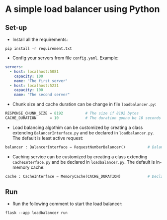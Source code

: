 # A simple load balancer using Python
## Set-up
- Install all the requirements:
```shell
pip install -r requirement.txt
```
- Config your servers from file `config.yaml`. Example:
```yaml
servers:
  - host: localhost:5081
    capacity: 100
    name: "The first server"
  - host: localhost:5231
    capacity: 100
    name: "The second server"
```
- Chunk size and cache duration can be change in file `loadbalancer.py`:
```python
RESPONSE_CHUNK_SIZE = 8192          # The size if 8192 bytes
CACHE_DURATION      = 10            # The duration gonna be 10 seconds     
```
- Load balancing algothim can be customized by creating a class extending `BalancerInterface.py` and be declared in `loadbalancer.py`. The default is least active request:
```python
balancer : BalancerInterface = RequestNumberBalancer()          # Balance base on the number of active request of each server (this can be changed)
```
- Caching service can be customized by creating a class extending `CacheInterface.py` and be declared in `loadbalancer.py`. The default is in-memory cache:
```python
cache : CacheInterface = MemoryCache(CACHE_DURATION)            # Declare using memory cache (this can be changed)
```

## Run
- Run the following comment to start the load balancer:
```shell
flask --app loadbalancer run
```
